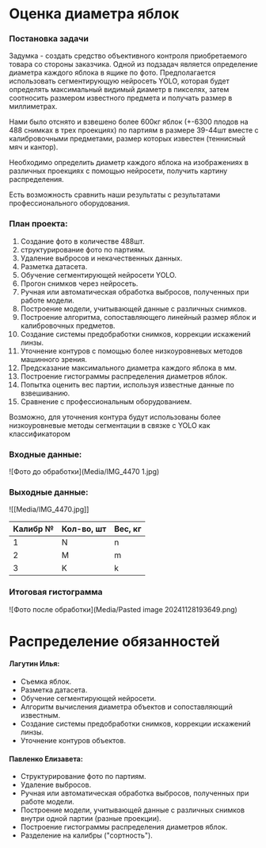 # Оценка диаметра яблок
### Постановка задачи
Задумка - создать средство объективного контроля приобретаемого товара со стороны заказчика. 
Одной из подзадач является определение диаметра каждого яблока в ящике по фото. Предполагается использовать сегментирующую нейросеть YOLO, которая будет определять максимальный видимый диаметр в пикселях, затем соотносить размером известного предмета и получать размер в миллиметрах. 

Нами было отснято и взвешено более 600кг яблок (+-6300 плодов на 488 снимках в трех проекциях) по партиям в размере 39-44шт вместе с калибровочными предметами, размер которых известен (теннисный мяч и кантор).

Необходимо определить диаметр каждого яблока на изображениях в различных проекциях с помощью нейросети, получить картину распределения. 

Есть возможность сравнить наши результаты с результатами  профессионального оборудования.

### План проекта:
1. Создание фото в количестве 488шт.
2. структурирование фото по партиям.
3. Удаление выбросов и некачественных данных.
4. Разметка датасета.
5. Обучение сегментирующей нейросети YOLO.
6. Прогон снимков через нейросеть.
7. Ручная или автоматическая обработка выбросов, полученных при работе модели.
8. Построение модели, учитывающей данные с различных снимков.
9. Построение алгоритма, сопоставляющего линейный размер яблок и калибровочных предметов.
10. Создание системы предобработки снимков, коррекции искажений линзы.
11. Уточнение контуров с помощью более низкоуровневых методов машинного зрения.
12. Предсказание максимального диаметра каждого яблока в мм.
13. Построение гистограммы распределения диаметров яблок.
14. Попытка оценить вес партии, используя известные данные по взвешиванию.
15. Сравнение с профессиональным оборудованием.

Возможно, для уточнения контура будут использованы более низкоуровневые методы сегментации в связке с YOLO как классификатором

### Входные данные:
![Фото до обработки](Media/IMG_4470 1.jpg)

### Выходные данные:
![[Media/IMG_4470.jpg]]

| Калибр № | Кол-во, шт | Вес, кг |
| -------- | ---------- | ------- |
| 1        | N          | n       |
| 2        | M          | m       |
| 3        | K          | k       |

### Итоговая гистограмма
![Фото после обработки](Media/Pasted image 20241128193649.png)

# Распределение обязанностей
#### Лагутин Илья:
- Съемка яблок.
- Разметка датасета.
- Обучение сегментирующей нейросети.
- Алгоритм вычисления диаметра объектов и сопоставляющий известным.
- Создание системы предобработки снимков, коррекции искажений линзы.
- Уточнение контуров объектов.

#### Павленко Елизавета:
- Структурирование фото по партиям.
- Удаление выбросов.
- Ручная или автоматическая обработка выбросов, полученных при работе модели.
- Построение модели, учитывающей данные с различных снимков внутри одной партии (разные проекции).
- Построение гистограммы распределения диаметров яблок.
- Разделение на калибры ("сортность").



